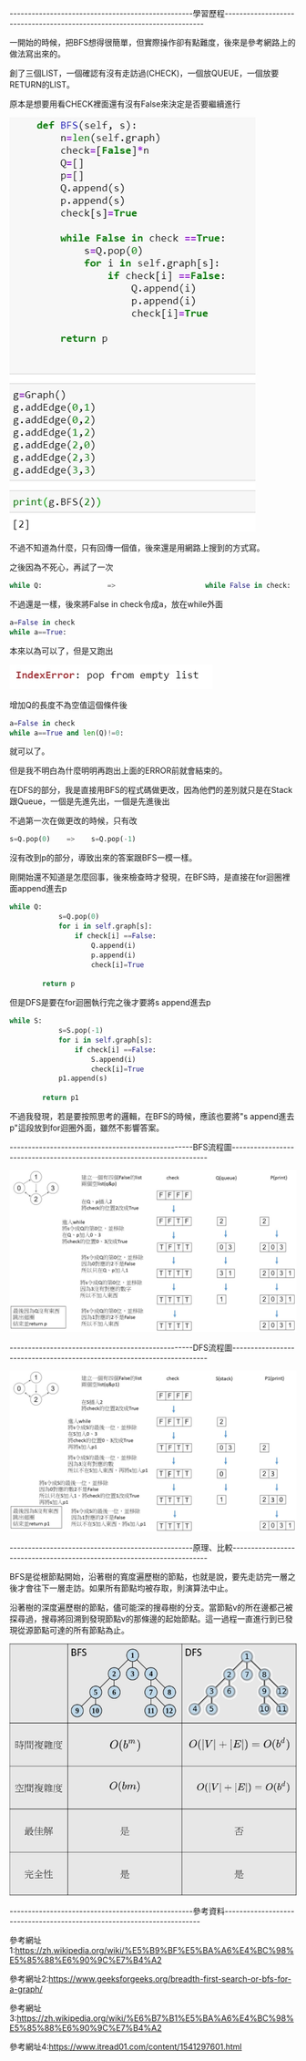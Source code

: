 --------------------------------------------------學習歷程------------------------------------------------------------------------

一開始的時候，把BFS想得很簡單，但實際操作卻有點難度，後來是參考網路上的做法寫出來的。

創了三個LIST，一個確認有沒有走訪過(CHECK)，一個放QUEUE，一個放要RETURN的LIST。

原本是想要用看CHECK裡面還有沒有False來決定是否要繼續進行

![image](https://github.com/sun-peihsuan/learning-note/blob/master/image/hw5.jpg)

不過不知道為什麼，只有回傳一個值，後來還是用網路上搜到的方式寫。

之後因為不死心，再試了一次

```Python
while Q:                =>                      while False in check:
```
不過還是一樣，後來將False in check令成a，放在while外面

```Python
a=False in check
while a==True:
```
本來以為可以了，但是又跑出

![image](https://github.com/sun-peihsuan/learning-note/blob/master/image/ERROR.jpg)

增加Q的長度不為空值這個條件後
```Python 
a=False in check
while a==True and len(Q)!=0:
```
就可以了。

但是我不明白為什麼明明再跑出上面的ERROR前就會結束的。

在DFS的部分，我是直接用BFS的程式碼做更改，因為他們的差別就只是在Stack跟Queue，一個是先進先出，一個是先進後出

不過第一次在做更改的時候，只有改
```Python
s=Q.pop(0)    =>    s=Q.pop(-1)
```
沒有改到p的部分，導致出來的答案跟BFS一模一樣。

剛開始還不知道是怎麼回事，後來檢查時才發現，在BFS時，是直接在for迴圈裡面append進去p
```Python
while Q:
            s=Q.pop(0)
            for i in self.graph[s]:
                if check[i] ==False:
                    Q.append(i)
                    p.append(i)
                    check[i]=True
            
        return p
```
但是DFS是要在for迴圈執行完之後才要將s append進去p
```Python
while S:
            s=S.pop(-1)
            for i in self.graph[s]:
                if check[i] ==False:
                    S.append(i)
                    check[i]=True
            p1.append(s)
            
        return p1
```
不過我發現，若是要按照思考的邏輯，在BFS的時候，應該也要將"s append進去p"這段放到for迴圈外面，雖然不影響答案。


--------------------------------------------------BFS流程圖-----------------------------------------------------------------------

![image](https://github.com/sun-peihsuan/learning-note/blob/master/image/BFS.JPG)

--------------------------------------------------DFS流程圖-----------------------------------------------------------------------

![image](https://github.com/sun-peihsuan/learning-note/blob/master/image/DFS.JPG)

--------------------------------------------------原理、比較-----------------------------------------------------------------------

BFS是從根節點開始，沿著樹的寬度遍歷樹的節點，也就是說，要先走訪完一層之後才會往下一層走訪。如果所有節點均被存取，則演算法中止。

沿著樹的深度遍歷樹的節點，儘可能深的搜尋樹的分支。當節點v的所在邊都己被探尋過，搜尋將回溯到發現節點v的那條邊的起始節點。這一過程一直進行到已發現從源節點可達的所有節點為止。

![image](https://github.com/sun-peihsuan/learning-note/blob/master/image/HW5-1.jpg)

--------------------------------------------------參考資料-----------------------------------------------------------------------

參考網址1:https://zh.wikipedia.org/wiki/%E5%B9%BF%E5%BA%A6%E4%BC%98%E5%85%88%E6%90%9C%E7%B4%A2

參考網址2:https://www.geeksforgeeks.org/breadth-first-search-or-bfs-for-a-graph/

參考網址3:https://zh.wikipedia.org/wiki/%E6%B7%B1%E5%BA%A6%E4%BC%98%E5%85%88%E6%90%9C%E7%B4%A2

參考網址4:https://www.itread01.com/content/1541297601.html
